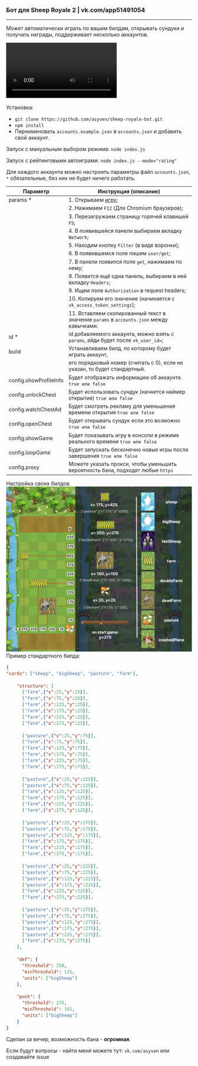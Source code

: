 ### Бот для Sheep Royale 2 | vk.com/app51491054

---
Может автоматически играть по вашим билдам, открывать сундуки и получать награды, поддерживает несколько аккаунтов.

![video display](./media/display.mp4)

Установка:
- `git clone https://github.com/asyven/sheep-royale-bot.git`
- `npm install`
- Переименовать `accounts.example.json` в `accounts.json` и добавить свой аккаунт.

Запуск с мануальным выбором режима:
`node index.js`

Запуск с рейтинговыми автоиграми:
`node index.js --mode="rating"`

Для каждого аккаунта можно настроить параметры файл `accounts.json`, `*` обязательные, без них не будет ничего работать.

| Параметр               | Инструкция (описание)                                                                    |
|------------------------|------------------------------------------------------------------------------------------|
| params *               | 1. Открываем [игру](https://vk.com/app51491054);                                         |
|                        | 2. Нажимаем `F12` (Для Chromium браузеров);                                              |
|                        | 3. Перезагружаем страницу горячей клавишей `F5`;                                         |
|                        | 4. В появившейся панели выбираем вкладку `Network`;                                      |
|                        | 5. Находим кнопку `Filter` (в виде воронки);                                             |
|                        | 6. В появившемся поле пишем `user/get`;                                                  |
|                        | 7. В панели появится поле `get`, нажимаем по нему;                                       |
|                        | 8. Появится ещё одна панель, выбираем в ней вкладку `Headers`;                           |
|                        | 9. Ищем поле `Authorization` в request headers;                                          |
|                        | 10. Копируем его значение (начинается c `vk_access_token_settings`);                     |
|                        | 11. Вставляем скопированный текст в значение `params` в `accounts.json` между кавычками. |
| id *                   | id добавляемого аккаунта, можно взять с `params`, айди будет после `vk_user_id=`;        |
| build                  | Устанавливаем билд, по которому будет играть аккаунт,                                    |
|                        | его порядковый номер (считать с 0), если не указан, то будет стандартный.                |
| config.showProfileInfo | Будет отображать информацию об аккаунте. `true или false`                                |
| config.unlockChest     | Будет использовать сундук (начнется наймер открытия) `true или false`                    |
| config.watchChestAd    | Будет смотреть рекламу для уменьшения времени открытия  `true или false`                 |
| config.openChest       | Будет открывать сундук если это возможно `true или false`                                |
| config.showGame        | Будет показывать игру в консоли в режиме реального времени `true или false`              |
| config.loopGame        | Будет запускать бесконечно новые игры после завершения  `true или false`                 |
| config.proxy           | Можете указать прокси, чтобы уменьшить вероятность бана, подходят любые `https`          |


Настройка своих билдов.
![image build](./media/guide.jpg)
Пример стандартного билда:
```json
{
"cards": ["sheep", "bigSheep", "pasture", "farm"],

    "structure": [
      ["farm",{"x":25,"y":25}],
      ["farm",{"x":75,"y":25}],
      ["farm",{"x":125,"y":25}],
      ["farm",{"x":175,"y":25}],
      ["farm",{"x":225,"y":25}],
      ["farm",{"x":275,"y":25}],
      
      ["pasture",{"x":25,"y":75}],
      ["farm",{"x":75,"y":75}],
      ["farm",{"x":125,"y":75}],
      ["farm",{"x":175,"y":75}],
      ["farm",{"x":225,"y":75}],
      ["farm",{"x":275,"y":75}],
      
      ["pasture",{"x":25,"y":125}],
      ["pasture",{"x":75,"y":125}],
      ["farm",{"x":125,"y":125}],
      ["farm",{"x":175,"y":125}],
      ["farm",{"x":225,"y":125}],
      ["farm",{"x":275,"y":125}],
      
      ["pasture",{"x":25,"y":175}],
      ["pasture",{"x":75,"y":175}],
      ["pasture",{"x":125,"y":175}],
      ["farm",{"x":175,"y":175}],
      ["farm",{"x":225,"y":175}],
      ["farm",{"x":275,"y":175}],
      
      ["pasture",{"x":25,"y":225}],
      ["pasture",{"x":75,"y":225}],
      ["pasture",{"x":125,"y":225}],
      ["pasture",{"x":175,"y":225}],
      ["farm",{"x":225,"y":225}],
      ["farm",{"x":275,"y":225}],
      
      ["pasture",{"x":25,"y":275}],
      ["pasture",{"x":75,"y":275}],
      ["pasture",{"x":125,"y":275}],
      ["pasture",{"x":175,"y":275}],
      ["pasture",{"x":225,"y":275}],
      ["farm",{"x":275,"y":275}]
    ],

    "def": {
      "threshold": 250,
      "minThreshold": 125,
      "units": ["bigSheep"]
    },

    "push": {
      "threshold": 275,
      "minThreshold": 101,
      "units": ["bigSheep"]
    }
}
```

Сделан за вечер, возможность бана - **огромная**.

Если будут вопросы - найти меня можете тут: `vk.com/asyven` или создавайте issue